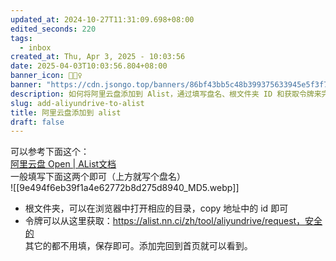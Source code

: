 ```yaml
---
updated_at: 2024-10-27T11:31:09.698+08:00
edited_seconds: 220
tags:
  - inbox
created_at: Thu, Apr 3, 2025 - 10:03:56
date: 2025-04-03T10:03:56.804+08:00
banner_icon: 🤵🏼‍♀️
banner: "https://cdn.jsongo.top/banners/86bf43bb5c48b399375633945e5f3f72.jpg"
description: 如何将阿里云盘添加到 Alist，通过填写盘名、根文件夹 ID 和获取令牌来完成配置
slug: add-aliyundrive-to-alist
title: 阿里云盘添加到 alist
draft: false
---
```

可以参考下面这个：  
[阿里云盘 Open \| AList文档](https://alist.nn.ci/zh/guide/drivers/aliyundrive_open.html)  
一般填写下面这两个即可（上方就写个盘名）  
![[9e494f6eb39f1a4e62772b8d275d8940_MD5.webp]]
- 根文件夹，可以在浏览器中打开相应的目录，copy 地址中的 id 即可
- 令牌可以从这里获取：https://alist.nn.ci/zh/tool/aliyundrive/request，安全的  
其它的都不用填，保存即可。添加完回到首页就可以看到。
